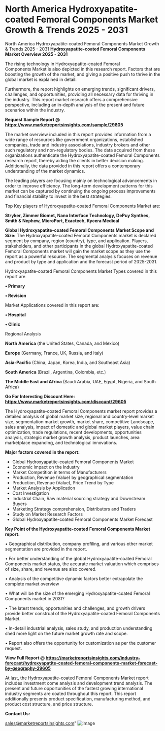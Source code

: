 # North America Hydroxyapatite-coated Femoral Components Market Growth & Trends 2025 - 2031
North America Hydroxyapatite-coated Femoral Components Market Growth & Trends 2025 - 2031
<Strong> Hydroxyapatite-coated Femoral Components Market Overview 2025 - 2031</strong>

The rising technology in Hydroxyapatite-coated Femoral Components Market is also depicted in this research report. Factors that are boosting the growth of the market, and giving a positive push to thrive in the global market is explained in detail.

Furthermore, the report highlights on emerging trends, significant drivers, challenges, and opportunities, providing all necessary data for thriving in the industry. This report market research offers a comprehensive perspective, including an in-depth analysis of the present and future scenarios within the industry.

<strong>Request Sample Report @ <a href=https://www.marketreportsinsights.com/sample/29605>https://www.marketreportsinsights.com/sample/29605</a></strong>

The market overview included in this report provides information from a wide range of resources like government organizations, established companies, trade and industry associations, industry brokers and other such regulatory and non-regulatory bodies. The data acquired from these organizations authenticate the Hydroxyapatite-coated Femoral Components research report, thereby aiding the clients in better decision making. Additionally, the data provided in this report offers a contemporary understanding of the market dynamics.

The leading players are focusing mainly on technological advancements in order to improve efficiency. The long-term development patterns for this market can be captured by continuing the ongoing process improvements and financial stability to invest in the best strategies.

Top Key players of Hydroxyapatite-coated Femoral Components Market are:

<strong>Stryker, Zimmer Biomet, Nano Interface Technology, DePuy Synthes, Smith & Nephew, MicroPort, Exactech, Kycera Medical</strong>

<strong><b>Global Hydroxyapatite-coated Femoral Components Market Scope and Size:</b></strong>
The Hydroxyapatite-coated Femoral Components market is declared segment by company, region (country), type, and application. Players, stakeholders, and other participants in the global Hydroxyapatite-coated Femoral Components market will gain the market scope as they use the report as a powerful resource. The segmental analysis focuses on revenue and product by type and application and the forecast period of 2025-2031.

Hydroxyapatite-coated Femoral Components Market Types covered in this report are:

<strong>• Primary

• Revision</strong>

Market Applications covered in this report are:

<strong>• Hospital

• Clinic</strong> 

Regional Analysis

<strong>North America</strong> (the United States, Canada, and Mexico)

<strong>Europe</strong> (Germany, France, UK, Russia, and Italy)

<strong>Asia-Pacific</strong> (China, Japan, Korea, India, and Southeast Asia)

<strong>South America</strong> (Brazil, Argentina, Colombia, etc.)

<strong>The Middle East and Africa</strong> (Saudi Arabia, UAE, Egypt, Nigeria, and South Africa)

<strong>Go For Interesting Discount Here: <a href=https://www.marketreportsinsights.com/discount/29605>https://www.marketreportsinsights.com/discount/29605</a></strong>

The Hydroxyapatite-coated Femoral Components market report provides a detailed analysis of global market size, regional and country-level market size, segmentation market growth, market share, competitive Landscape, sales analysis, impact of domestic and global market players, value chain optimization, trade regulations, recent developments, opportunities analysis, strategic market growth analysis, product launches, area marketplace expanding, and technological innovations.

<strong><b>Major factors covered in the report:</b></strong>
<ul>
  <li>Global Hydroxyapatite-coated Femoral Components Market </li>
  <li>Economic Impact on the Industry</li>
  <li>Market Competition in terms of Manufacturers</li>
  <li>Production, Revenue (Value) by geographical segmentation</li>
  <li>Production, Revenue (Value), Price Trend by Type</li>
  <li>Market Analysis by Application</li>
  <li>Cost Investigation</li>
  <li>Industrial Chain, Raw material sourcing strategy and Downstream Buyers</li>
  <li>Marketing Strategy comprehension, Distributors and Traders</li>
  <li>Study on Market Research Factors</li>
  <li>Global Hydroxyapatite-coated Femoral Components Market Forecast</li>
</ul>

<strong><b>Key Point of the Hydroxyapatite-coated Femoral Components Market report:</b></strong>

• Geographical distribution, company profiling, and various other market segmentation are provided in the report.

• For better understanding of the global Hydroxyapatite-coated Femoral Components market status, the accurate market valuation which comprises of size, share, and revenue are also covered.

• Analysis of the competitive dynamic factors better extrapolate the complete market overview

• What will be the size of the emerging Hydroxyapatite-coated Femoral Components market in 2031?

• The latest trends, opportunities and challenges, and growth drivers provide better construal of the Hydroxyapatite-coated Femoral Components Market.

• In-detail industrial analysis, sales study, and production understanding shed more light on the future market growth rate and scope.

• Report also offers the opportunity for customization as per the customer request.

<strong><b>View Full Report @ <a href=https://marketreportsinsights.com/industry-forecast/hydroxyapatite-coated-femoral-components-market-forecast-by-geography-29605>https://marketreportsinsights.com/industry-forecast/hydroxyapatite-coated-femoral-components-market-forecast-by-geography-29605</a></b></strong>


At last, the Hydroxyapatite-coated Femoral Components Market report includes investment come analysis and development trend analysis. The present and future opportunities of the fastest growing international industry segments are coated throughout this report. This report additionally presents product specification, manufacturing method, and product cost structure, and price structure.

<strong>Contact Us:</strong>

sales@marketreportsinsights.com"
![image](https://github.com/user-attachments/assets/5aa03540-d60d-444c-94e4-54c6c18a4882)
